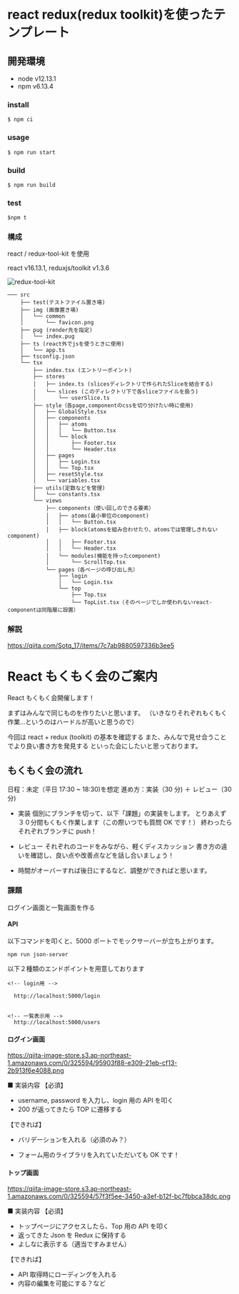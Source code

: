 # react redux(redux toolkit)を使ったテンプレート

## 開発環境

- node v12.13.1
- npm v6.13.4

### install

```
$ npm ci
```

### usage

```
$ npm run start
```

### build

```
$ npm run build
```

### test

```
$npm t
```

### 構成

react / redux-tool-kit を使用

react v16.13.1,
reduxjs/toolkit v1.3.6

![redux-tool-kit](https://user-images.githubusercontent.com/47517709/90846697-ad023980-e3a3-11ea-91cd-d2f6350c95df.png)

```
─── src
    ├── test(テストファイル置き場)
    ├── img (画像置き場)
    │   └── common
    │       └── favicon.png
    ├── pug (render先を指定)
    │   └── index.pug
    ├── ts (react外でjsを使うときに使用)
    │   └── app.ts
    ├── tsconfig.json
    └── tsx
        ├── index.tsx (エントリーポイント)
        ├── stores
        │   ├── index.ts (slicesディレクトリで作られたSliceを結合する)
        │   └── slices (このディレクトリ下で各sliceファイルを扱う)
        │       └── userSlice.ts
        ├── style（各page,componentのcssを切り分けたい時に使用)
        │   ├── GlobalStyle.tsx
        │   ├── components
        │   │   ├── atoms
        │   │   │   └── Button.tsx
        │   │   └── block
        │   │       ├── Footer.tsx
        │   │       └── Header.tsx
        │   ├── pages
        │   │   ├── Login.tsx
        │   │   └── Top.tsx
        │   ├── resetStyle.tsx
        │   └── variables.tsx
        ├── utils(定数などを管理)
        │   └── constants.tsx
        └── views
            ├── components（使い回しのできる要素）
            │   ├── atoms(最小単位のcomponent)
            │   │   └── Button.tsx
            │   ├── block(atomsを組み合わせたり、atomsでは管理しきれないcomponent)
            │   │   ├── Footer.tsx
            │   │   └── Header.tsx
            │   └── modules(機能を持ったcomponent)
            │       └── ScrollTop.tsx
            └── pages（各ページの呼び出し先）
                ├── login
                │   └── Login.tsx
                └── top
                    ├── Top.tsx
                    └── TopList.tsx（そのページでしか使われないreact-componentは同階層に設置）
```

### 解説

https://qiita.com/Sotq_17/items/7c7ab9880597336b3ee5

# React もくもく会のご案内

React もくもく会開催します！

まずはみんなで同じものを作りたいと思います。
（いきなりそれぞれもくもく作業…というのはハードルが高いと思うので）

今回は react + redux (toolkit) の基本を確認する
また、みんなで見せ合うことでより良い書き方を発見する といった会にしたいと思っております。

## もくもく会の流れ

日程：未定（平日 17:30 ~ 18:30)を想定
進め方：実装（30 分) ＋ レビュー（30 分)

- 実装
  個別にブランチを切って、以下「課題」の実装をします。
  とりあえず３０分間もくもく作業します（この際いつでも質問 OK です！）
  終わったらそれぞれブランチに push！

- レビュー
  それぞれのコードをみながら、軽くディスカッション
  書き方の違いを確認し、良い点や改善点などを話し合いましょう！

* 時間がオーバーすれば後日にするなど、調整ができればと思います。

### 課題

ログイン画面と一覧画面を作る

#### API

以下コマンドを叩くと、5000 ポートでモックサーバーが立ち上がります。

```
npm run json-server
```

以下２種類のエンドポイントを用意しております

```
<!-- login用 -->

  http://localhost:5000/login


<!-- 一覧表示用 -->
  http://localhost:5000/users

```

#### ログイン画面

https://qiita-image-store.s3.ap-northeast-1.amazonaws.com/0/325594/95903f88-e309-21eb-cf13-2b913f6e4088.png

■ 実装内容
【必須】

- username, password を入力し、login 用の API を叩く
- 200 が返ってきたら TOP に遷移する

【できれば】

- バリデーションを入れる（必須のみ？）

* フォーム用のライブラリを入れていただいても OK です！

#### トップ画面

https://qiita-image-store.s3.ap-northeast-1.amazonaws.com/0/325594/57f3f5ee-3450-a3ef-b12f-bc7fbbca38dc.png

■ 実装内容
【必須】

- トップページにアクセスしたら、Top 用の API を叩く
- 返ってきた Json を Redux に保持する
- よしなに表示する（適当ですみません）

【できれば】

- API 取得時にローディングを入れる
- 内容の編集を可能にする？など
